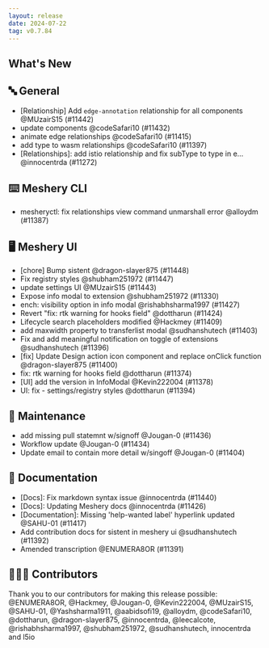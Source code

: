 ```yaml
---
layout: release
date: 2024-07-22
tag: v0.7.84
---
```


## What's New

## 🔤 General

- [Relationship] Add `edge-annotation` relationship for all components @MUzairS15 (#11442)
- update components @codeSafari10 (#11432)
- animate edge relationships @codeSafari10 (#11415)
- add type to wasm relationships @codeSafari10 (#11397)
- \[Relationships\]: add istio relationship and fix subType to type in e… @innocentrda (#11272)

## ⌨️ Meshery CLI

- mesheryctl: fix relationships view command unmarshall error @alloydm (#11387)

## 🖥 Meshery UI

- [chore] Bump sistent @dragon-slayer875 (#11448)
- Fix registry styles @shubham251972 (#11447)
- update settings UI @MUzairS15 (#11443)
- Expose info modal to extension @shubham251972 (#11330)
- ench: visibility option in info modal @rishabhsharma1997 (#11427)
- Revert "fix: rtk warning for hooks field" @dottharun (#11424)
- Lifecycle search placeholders modified @Hackmey (#11409)
- add maxwidth property to transferlist modal @sudhanshutech (#11403)
- Fix and add meaningful notification on toggle of extensions @sudhanshutech (#11396)
- [fix] Update Design action icon component and replace onClick function @dragon-slayer875 (#11400)
- fix: rtk warning for hooks field @dottharun (#11374)
- [UI] add the version in InfoModal @Kevin222004 (#11378)
- UI: fix - settings/registry styles @dottharun (#11394)

## 🧰 Maintenance

- add missing pull statemnt w/signoff @Jougan-0 (#11436)
- Workflow update @Jougan-0 (#11434)
- Update email to contain more detail w/singoff @Jougan-0 (#11404)

## 📖 Documentation

- \[Docs\]: Fix markdown syntax issue @innocentrda (#11440)
- \[Docs\]: Updating Meshery docs @innocentrda (#11426)
- \[Documentation\]: Missing 'help-wanted label' hyperlink updated @SAHU-01 (#11417)
- Add contribution docs for sistent in meshery ui @sudhanshutech (#11392)
- Amended transcription @ENUMERA8OR (#11391)

## 👨🏽‍💻 Contributors

Thank you to our contributors for making this release possible:
@ENUMERA8OR, @Hackmey, @Jougan-0, @Kevin222004, @MUzairS15, @SAHU-01, @Yashsharma1911, @aabidsofi19, @alloydm, @codeSafari10, @dottharun, @dragon-slayer875, @innocentrda, @leecalcote, @rishabhsharma1997, @shubham251972, @sudhanshutech, innocentrda and l5io
